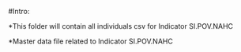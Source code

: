 #Intro:

*This folder will contain all individuals csv for Indicator SI.POV.NAHC

*Master data file related to Indicator SI.POV.NAHC
